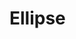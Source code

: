 <script setup>
import ShapeProps from "../../../../src/components/ShapeProps.vue";
</script>

# Ellipse

<ShapeProps shape-name="Ellipse" />
